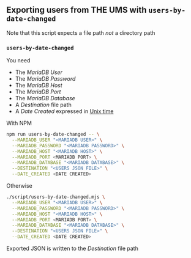 ## Exporting users from THE UMS with `users-by-date-changed`

Note that this script expects a file path _not_ a directory path

### `users-by-date-changed`

You need

- The _MariaDB User_
- The _MariaDB Password_
- The _MariaDB Host_
- The _MariaDB Port_
- The _MariaDB Database_
- A _Destination_ file path
- A _Date Created_ expressed in [Unix time](https://www.unixtimestamp.com/)

With NPM

```bash
npm run users-by-date-changed -- \
  --MARIADB_USER "<MARIADB USER>" \
  --MARIADB_PASSWORD "<MARIADB PASSWORD>" \
  --MARIADB_HOST "<MARIADB HOST>" \
  --MARIADB_PORT <MARIADB PORT> \
  --MARIADB_DATABASE "<MARIADB DATABASE>" \
  --DESTINATION "<USERS JSON FILE>" \
  --DATE_CREATED <DATE CREATED>
```

Otherwise

```bash
./script/users-by-date-changed.mjs \
  --MARIADB_USER "<MARIADB USER>" \
  --MARIADB_PASSWORD "<MARIADB PASSWORD>" \
  --MARIADB_HOST "<MARIADB HOST>" \
  --MARIADB_PORT <MARIADB PORT> \
  --MARIADB_DATABASE "<MARIADB DATABASE>" \
  --DESTINATION "<USERS JSON FILE>" \
  --DATE_CREATED <DATE CREATED>
```

Exported JSON is written to the _Destination_ file path
